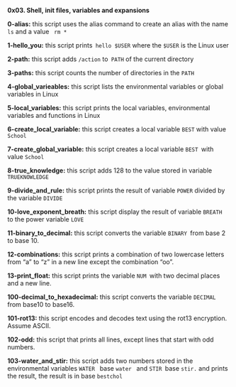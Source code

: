 **0x03. Shell, init files, variables and expansions**

**0-alias:** this script uses the alias command to create an alias with the name` ls` and a value ` rm *` 

**1-hello_you:** this script prints` hello $USER` where the `$USER` is the Linux user

**2-path:** this script adds `/action` to` PATH` of the current directory 

**3-paths:** this script counts the number of directories in the `PATH`

**4-global_varieables:** this script lists the environmental variables or global variables in Linux

**5-local_variables:** this script prints the local variables, environmental variables and functions in Linux

**6-create_local_variable:** this script creates a local variable `BEST` with value `School `

**7-create_global_variable:** this script creates a local variable `BEST `with value `School `

**8-true_knowledge:** this script adds 128 to the value stored in variable `TRUEKNOWLEDGE `

**9-divide_and_rule:** this script prints the result of  variable `POWER` divided by the variable `DIVIDE`

**10-love_exponent_breath:** this script display the result of variable `BREATH `to the power variable `LOVE`

**11-binary_to_decimal:** this script converts the variable `BINARY `from base 2 to base 10.

**12-combinations:** this script prints a combination of  two lowercase letters from “a” to “z” in a new line except the combination “oo”.

**13-print_float:** this script prints the variable `NUM `with two decimal places and a new line.

**100-decimal_to_hexadecimal:** this script converts the variable `DECIMAL `from base10 to base16.

**101-rot13:** this script encodes and decodes text using the rot13 encryption. Assume ASCII.

**102-odd:** this script that prints all lines, except lines that start with odd numbers.

 **103-water_and_stir:** this script adds two numbers stored in the environmental variables `WATER ` base `water ` and `STIR `base `stir.` and prints the result, the result is in base `bestchol`

